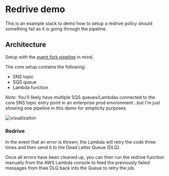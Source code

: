 # Redrive demo
This is an example stack to demo how to setup a redrive policy should something fail as it is going through the pipeline.

## Architecture
Setup with the [event fork pipeline](https://aws.amazon.com/blogs/compute/enriching-event-driven-architectures-with-aws-event-fork-pipelines/) in mind.

The core setup contains the following:
  - SNS topic
  - SQS queue
  - Lambda function

*Note*: You'll likely have multiple SQS queues/Lambdas connected to the core SNS topic entry point in an enterprise prod environment...but I'm just showing one pipeline in this demo for simplicity purposes.

![visualization](https://user-images.githubusercontent.com/12616554/63967578-9526fc80-ca52-11e9-898b-34d85ab5babb.png)

### Redrive
In the event that an error is thrown, the Lambda will retry the code three times and then send it to the Dead Letter Queue (DLQ).

Once all errors have been cleaned up, you can then run the redrive function manually from the AWS Lambda console to feed the previously failed messages from thee DLQ back into the Queue to retry the job.
